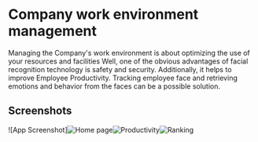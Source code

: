 
# Company work environment management

Managing the Company's work environment is about optimizing the use of your resources and 
facilities Well, one of the obvious advantages of facial recognition technology is safety and 
security. Additionally, it helps to improve Employee Productivity. Tracking employee face and 
retrieving emotions and behavior from the faces can be a possible solution.


## Screenshots
![App Screenshot]![Home page](https://user-images.githubusercontent.com/29951597/166198733-78221eaa-725e-431d-ac63-0aa2c45958b3.png)![Productivity](https://user-images.githubusercontent.com/29951597/166198935-89073260-46aa-4e05-b865-2e4749201a08.png)![Ranking](https://user-images.githubusercontent.com/29951597/166199000-0220e607-1d82-4fb4-bf9e-04726ea1693f.png)

